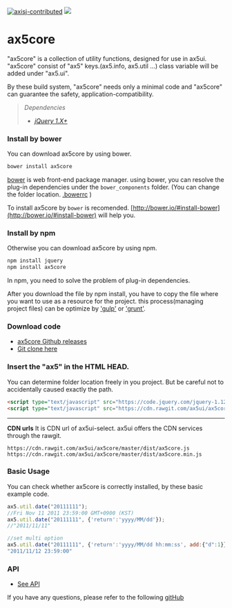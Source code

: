 [![axisj-contributed](https://img.shields.io/badge/AXISJ.com-Contributed-green.svg)](https://github.com/axisj)
![](https://img.shields.io/badge/Seowoo-Mondo&Thomas-red.svg)

# ax5core
"ax5core" is a collection of utility functions, designed for use in ax5ui. "ax5core" consist of "ax5" keys.(ax5.info, ax5.util ...) class variable will be added under "ax5.ui".

By these build system, "ax5core" needs only a minimal code and "ax5core" can guarantee the safety, application-compatibility.

> *Dependencies*
> * _[jQuery 1.X+](http://jquery.com/)_

### Install by bower
You can download ax5core by using bower.


```sh
bower install ax5core
```
[bower](http://bower.io/#install-bower) is web front-end package manager. using bower, you can resolve the plug-in dependencies under the `bower_components` folder. (You can change the folder location. [.bowerrc](http://bower.io/docs/config/#bowerrc-specification) )

To install ax5core by `bower` is recomended. 
[http://bower.io/#install-bower](http://bower.io/#install-bower)  will help you. 
### Install by npm
Otherwise you can download ax5core by using npm.

```sh
npm install jquery
npm install ax5core
```

In npm, you need to solve the problem of plug-in dependencies.

After you download the file by npm install, you have to copy the file where you want to use as a resource for the project.
this process(managing project files) can be optimize by ['gulp'](http://gulpjs.com/) or ['grunt'](http://gruntjs.com/).


### Download code
- [ax5core Github releases](https://github.com/ax5ui/ax5core/releases)
- [Git clone here](https://github.com/ax5ui/ax5core)


### Insert the "ax5" in the HTML HEAD.
You can determine folder location freely in you project. But be careful not to accidentally caused exactly the path.
```html
<script type="text/javascript" src="https://code.jquery.com/jquery-1.12.3.min.js"></script>
<script type="text/javascript" src="https://cdn.rawgit.com/ax5ui/ax5core/master/dist/ax5core.min.js"></script>
```
***

**CDN urls**
It is CDN url of ax5ui-select. ax5ui offers the CDN services through the rawgit.
```
https://cdn.rawgit.com/ax5ui/ax5core/master/dist/ax5core.js
https://cdn.rawgit.com/ax5ui/ax5core/master/dist/ax5core.min.js
```

### Basic Usage
You can check whether ax5core is correctly installed, by these basic example code.
```js
ax5.util.date("20111111");
//Fri Nov 11 2011 23:59:00 GMT+0900 (KST)
ax5.util.date("20111111", {'return':'yyyy/MM/dd'});
//"2011/11/11"

//set multi option
ax5.util.date("20111111", {'return':'yyyy/MM/dd hh:mm:ss', add:{"d":1}} );
"2011/11/12 23:59:00"
```

### API
- [See API](http://ax5.io/ax5core/info/ax5-info.html)

If you have any questions, please refer to the following [gitHub](https://github.com/ax5ui/ax5ui-kernel)